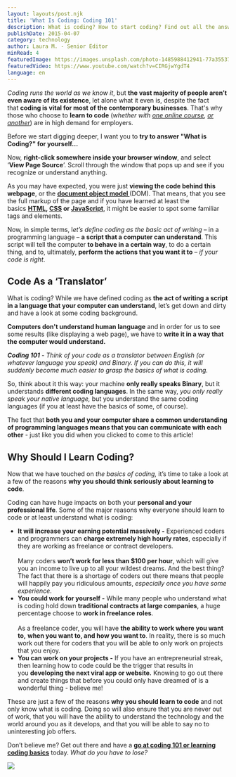 ```yaml
---
layout: layouts/post.njk
title: 'What Is Coding: Coding 101'
description: What is coding? How to start coding? Find out all the answers in this article!
publishDate: 2015-04-07
category: technology
author: Laura M. - Senior Editor
minRead: 4
featuredImage: https://images.unsplash.com/photo-1485988412941-77a35537dae4?ixlib=rb-4.0.3&ixid=M3wxMjA3fDB8MHxzZWFyY2h8MzV8fGNvbXB1dGVyfGVufDB8fDB8fHww&auto=format&fit=crop&w=600&q=60
featuredVideo: https://www.youtube.com/watch?v=CIRGjwYgdT4
language: en
---
```


<!-- @format -->

_Coding runs the world as we know it_, but **the vast majority of people aren’t even aware of its existence**, let alone what it even is, despite the fact that **coding is vital for most of the contemporary businesses**. That's why those who choose to **learn to code** (_whether with [one online course](https://www.bitdegree.org/goon/introduction-to-python-programming-udemy), [or another](https://www.bitdegree.org/goon/edx-homepage)_) are in high demand for employers.

Before we start digging deeper, I want you to **try to answer "What is Coding?" for yourself...**

Now, **right-click somewhere inside your browser window**, and select ‘**View Page Source**’. Scroll through the window that pops up and see if you recognize or understand anything.

As you may have expected, you were just **viewing the code behind this webpage**, or the **[document object model ](https://en.wikipedia.org/wiki/Document_Object_Model)**(DOM). That means, that you see the full markup of the page and if you have learned at least the basics **[HTML](https://en.wikipedia.org/wiki/HTML), [CSS](https://en.wikipedia.org/wiki/Cascading_Style_Sheets) or [JavaScript](https://en.wikipedia.org/wiki/JavaScript)**, it might be easier to spot some familiar tags and elements.

Now, in simple terms, l*et’s define coding as the basic act of writing* – in a programming language – **a script that a computer can understand**. This script will tell the computer **to behave in a certain way**, to do a certain thing, and to, ultimately, **perform the actions that you want it to** – *if your code is right*.

## Code As a ‘Translator’

<!--StartFragment-->

What is coding? While we have defined coding as **the act of writing a script in a language that your computer can understand**, let’s get down and dirty and have a look at some coding background.

**Computers don't understand human language** and in order for us to see some results (like displaying a web page), we have to **write it in a way that the computer would understand.**

**_Coding 101_** - *Think of your code as a translator between English (or whatever language you speak) and Binary. If you can do this, it will suddenly become much easier to grasp the basics of what is coding.*

So, think about it this way: your machine **only really speaks Binary**, but it understands **different coding languages**. In the same way, *you only really speak your native language,* but you understand the same coding languages (if you at least have the basics of some, of course).

The fact that **both you and your computer share a common understanding of programming languages means that you can communicate with each other** - just like you did when you clicked to come to this article!

<!--EndFragment-->

<!--StartFragment-->

## Why Should I Learn Coding?

Now that we have touched on *the basics of coding,* it’s time to take a look at a few of the reasons **why you should think seriously about learning to code**.

Coding can have huge impacts on both your **personal and your professional life**. Some of the major reasons why everyone should learn to code or at least understand what is coding:

-   **It will increase your earning potential massively -** Experienced coders and programmers can **charge extremely high hourly rates**, especially if they are working as freelance or contract developers.\
    \
    Many coders **won’t work for less than $100 per hour**, which will give you an income to live up to all your wildest dreams. And the best thing? The fact that there is a shortage of coders out there means that people will happily pay you ridiculous amounts, *especially once you have some experience*.
-   **You could work for yourself -** While many people who understand what is coding hold down **traditional contracts at large companies**, a huge percentage choose to **work in freelance roles**.\
    \
    As a freelance coder, you will have **the ability to work where you want to,** **when you want to, and how you want to**. In reality, there is so much work out there for coders that you will be able to only work on projects that you enjoy.
-   **You can work on your projects -** If you have an entrepreneurial streak, then learning how to code could be the trigger that results in you **developing the next viral app or website.** Knowing to go out there and create things that before you could only have dreamed of is a wonderful thing - believe me!

These are just a few of the reasons **why you should learn to code** and not only know what is coding. Doing so will also ensure that you are never out of work, that you will have the ability to understand the technology and the world around you as it develops, and that you will be able to say no to uninteresting job offers.

Don’t believe me? Get out there and have a **[go at coding 101 or learning coding basics](https://www.bitdegree.org/learn/)** today. *What do you have to lose?*

<!--EndFragment-->

![](https://images.unsplash.com/photo-1507238691740-187a5b1d37b8?ixlib=rb-4.0.3&ixid=M3wxMjA3fDB8MHxwaG90by1wYWdlfHx8fGVufDB8fHx8fA%3D%3D&auto=format&fit=crop&w=455&q=80)

<!--StartFragment-->
